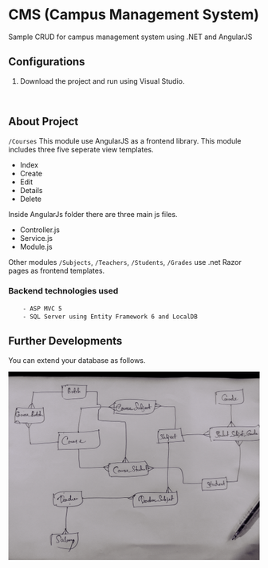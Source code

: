 # CMS (Campus Management System)
Sample CRUD for campus management system using .NET and AngularJS

## Configurations
1. Download the project and run using Visual Studio.
<br/>

## About Project

<code>/Courses</code>
      This module use AngularJS as a frontend library. This module includes three five seperate view templates.
      <ul>
        <li>Index</li>
        <li>Create</li>
        <li>Edit</li>
        <li>Details</li>
        <li>Delete</li>
      </ul>
      Inside AngularJs folder there are three main js files.
      <ul>
        <li>Controller.js</li>
        <li>Service.js</li>
        <li>Module.js</li>
      </ul>
      Other modules <code>/Subjects</code>, <code>/Teachers</code>, <code>/Students</code>, <code>/Grades</code> use .net Razor pages as frontend templates.
      <br/>
### Backend technologies used
        - ASP MVC 5
        - SQL Server using Entity Framework 6 and LocalDB
## Further Developments

You can extend your database as follows.

![ERD](ERD.png)
